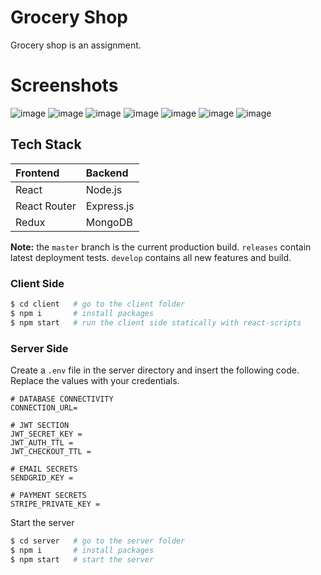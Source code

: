 # Grocery Shop

Grocery shop is an assignment.

# Screenshots

![image](https://user-images.githubusercontent.com/97944847/200615373-96e903a7-a814-4dac-9d40-6f0943717104.png)
![image](https://user-images.githubusercontent.com/97944847/200615490-b6c22c36-4165-44b2-8b34-075c7d925d1d.png)
![image](https://user-images.githubusercontent.com/97944847/200615623-2b9ac850-0ff9-48a2-b43a-e0cf529e4367.png)
![image](https://user-images.githubusercontent.com/97944847/200615778-528eab6d-bc2d-4a02-89ae-eeef3be133f6.png)
![image](https://user-images.githubusercontent.com/97944847/200616000-835a03f4-d4e4-4a62-980b-5611d10d0df9.png)
![image](https://user-images.githubusercontent.com/97944847/200616116-2e058e4c-d150-4b7e-8182-dbe9211697e1.png)
![image](https://user-images.githubusercontent.com/97944847/200616193-314347c7-2919-450d-bbe9-54abb1a7fc7a.png)


## Tech Stack

| Frontend     | Backend      |
|:-------------|:-------------|
| React        | Node.js      |
| React Router | Express.js   |
| Redux        | MongoDB      |


**Note:** the `master` branch is the current production build. `releases` contain latest deployment tests. `develop` contains all new features and build.

### Client Side

```bash
$ cd client   # go to the client folder
$ npm i       # install packages
$ npm start   # run the client side statically with react-scripts
```

### Server Side

Create a `.env` file in the server directory and insert the following code. Replace the values with your credentials.

```dotenv
# DATABASE CONNECTIVITY
CONNECTION_URL=

# JWT SECTION
JWT_SECRET_KEY =
JWT_AUTH_TTL = 
JWT_CHECKOUT_TTL = 

# EMAIL SECRETS
SENDGRID_KEY = 

# PAYMENT SECRETS
STRIPE_PRIVATE_KEY = 
```

Start the server

```bash
$ cd server   # go to the server folder
$ npm i       # install packages
$ npm start   # start the server
```

